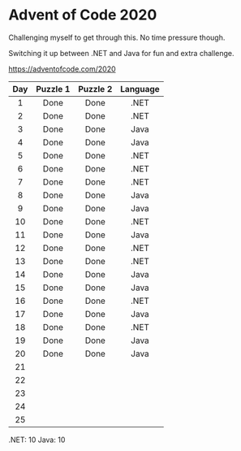 # Advent of Code 2020

Challenging myself to get through this. No time pressure though.

Switching it up between .NET and Java for fun and extra challenge.

https://adventofcode.com/2020

| Day  | Puzzle 1 | Puzzle 2 | Language |
| :--: | :------: | :------: | :------: |
|  1   |   Done   |   Done   |   .NET   |
|  2   |   Done   |   Done   |   .NET   |
|  3   |   Done   |   Done   |   Java   |
|  4   |   Done   |   Done   |   Java   |
|  5   |   Done   |   Done   |   .NET   |
|  6   |   Done   |   Done   |   .NET   |
|  7   |   Done   |   Done   |   .NET   |
|  8   |   Done   |   Done   |   Java   |
|  9   |   Done   |   Done   |   Java   |
|  10  |   Done   |   Done   |   .NET   |
|  11  |   Done   |   Done   |   Java   |
|  12  |   Done   |   Done   |   .NET   |
|  13  |   Done   |   Done   |   .NET   |
|  14  |   Done   |   Done   |   Java   |
|  15  |   Done   |   Done   |   Java   |
|  16  |   Done   |   Done   |   .NET   |
|  17  |   Done   |   Done   |   Java   |
|  18  |   Done   |   Done   |   .NET   |
|  19  |   Done   |   Done   |   Java   |
|  20  |   Done   |   Done   |   Java   |
|  21  |          |          |          |
|  22  |          |          |          |
|  23  |          |          |          |
|  24  |          |          |          |
|  25  |          |          |          |

.NET: 10
Java: 10
